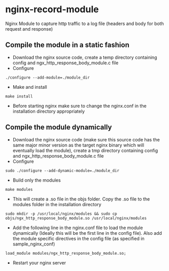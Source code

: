 # nginx-record-module
Nginx Module to capture http traffic to a log file (headers and body for both request and response)

## Compile the module in a static fashion

- Download the nginx source code, create a temp directory containing config and ngx_http_response_body_module.c file
- Configure
```
./configure --add-module=./module_dir
```
- Make and install
```
make install
```
- Before starting nginx make sure to change the nginx.conf in the installation directory appropriately


## Compile the module dynamically

- Download the nginx source code (make sure this source code has the same major minor version as the target nginx binary which will eventually load the module), create a tmp directory containing config and ngx_http_response_body_module.c file
- Configure
```
sudo ./configure --add-dynamic-module=./module_dir
```
- Build only the modules
```
make modules
```
- This will create a .so file in the objs folder. Copy the .so file to the modules folder in the installation directory
```
sudo mkdir -p /usr/local/nginx/modules && sudo cp objs/ngx_http_response_body_module.so /usr/local/nginx/modules
```
- Add the following line in the nginx.conf file to load the module dynamically (Ideally this will be the first line in the config file).
Also add the module specific directives in the config file (as specified in sample_nginx_conf)
```
load_module modules/ngx_http_response_body_module.so;
```
- Restart your nginx server
